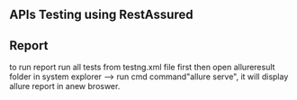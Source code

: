 ## APIs Testing using RestAssured












## Report
to run report run all tests from testng.xml file first then open allureresult folder in system explorer --> run cmd command"allure serve", it will display allure report in anew broswer.
